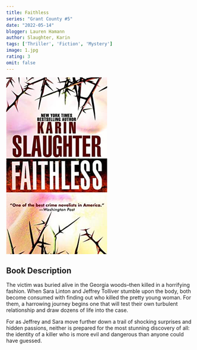 ```yaml
---
title: Faithless
series: "Grant County #5"
date: "2022-05-14" 
blogger: Lauren Hamann
author: Slaughter, Karin
tags: ['Thriller', 'Fiction', 'Mystery']
image: 1.jpg
rating: 3
omit: false
---
```


![Book Cover](1.jpg)


## Book Description

The victim was buried alive in the Georgia woods–then killed in a horrifying fashion. When Sara Linton and Jeffrey Tolliver stumble upon the body, both become consumed with finding out who killed the pretty young woman. For them, a harrowing journey begins one that will test their own turbulent relationship and draw dozens of life into the case.

For as Jeffrey and Sara move further down a trail of shocking surprises and hidden passions, neither is prepared for the most stunning discovery of all: the identity of a killer who is more evil and dangerous than anyone could have guessed. 